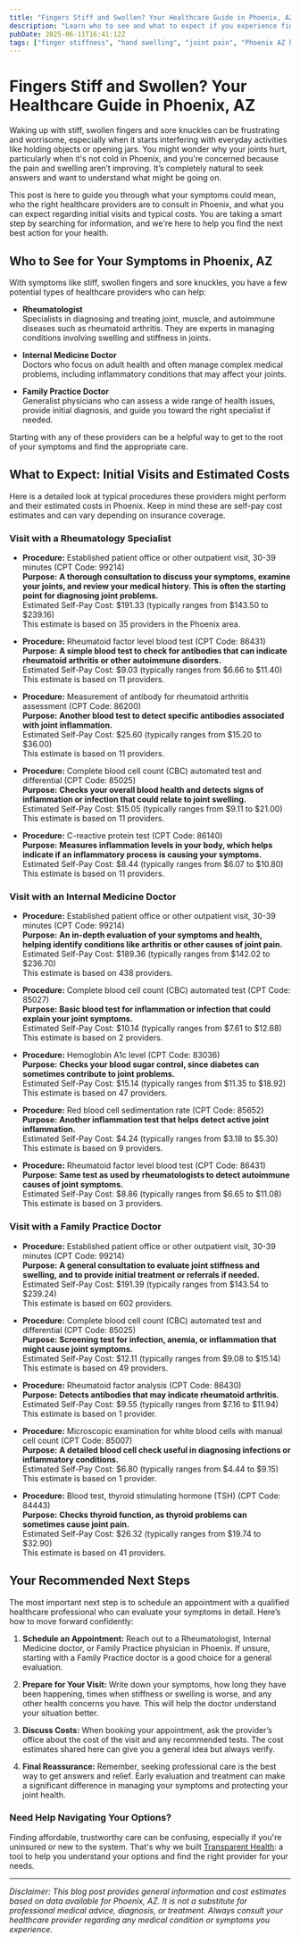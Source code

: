 ```yaml
---
title: "Fingers Stiff and Swollen? Your Healthcare Guide in Phoenix, AZ"
description: "Learn who to see and what to expect if you experience finger stiffness and swelling, including costs for visits in Phoenix, AZ."
pubDate: 2025-06-11T16:41:12Z
tags: ["finger stiffness", "hand swelling", "joint pain", "Phoenix AZ healthcare", "rheumatology", "family practice", "internal medicine", "healthcare costs"]
---
```


# Fingers Stiff and Swollen? Your Healthcare Guide in Phoenix, AZ

Waking up with stiff, swollen fingers and sore knuckles can be frustrating and worrisome, especially when it starts interfering with everyday activities like holding objects or opening jars. You might wonder why your joints hurt, particularly when it's not cold in Phoenix, and you're concerned because the pain and swelling aren’t improving. It’s completely natural to seek answers and want to understand what might be going on.

This post is here to guide you through what your symptoms could mean, who the right healthcare providers are to consult in Phoenix, and what you can expect regarding initial visits and typical costs. You are taking a smart step by searching for information, and we're here to help you find the next best action for your health.

## Who to See for Your Symptoms in Phoenix, AZ

With symptoms like stiff, swollen fingers and sore knuckles, you have a few potential types of healthcare providers who can help:

- **Rheumatologist**  
  Specialists in diagnosing and treating joint, muscle, and autoimmune diseases such as rheumatoid arthritis. They are experts in managing conditions involving swelling and stiffness in joints.

- **Internal Medicine Doctor**  
  Doctors who focus on adult health and often manage complex medical problems, including inflammatory conditions that may affect your joints.

- **Family Practice Doctor**  
  Generalist physicians who can assess a wide range of health issues, provide initial diagnosis, and guide you toward the right specialist if needed.

Starting with any of these providers can be a helpful way to get to the root of your symptoms and find the appropriate care.

## What to Expect: Initial Visits and Estimated Costs

Here is a detailed look at typical procedures these providers might perform and their estimated costs in Phoenix. Keep in mind these are self-pay cost estimates and can vary depending on insurance coverage.

### Visit with a Rheumatology Specialist

- **Procedure:** Established patient office or other outpatient visit, 30-39 minutes (CPT Code: 99214)  
  **Purpose:** **A thorough consultation to discuss your symptoms, examine your joints, and review your medical history. This is often the starting point for diagnosing joint problems.**  
  Estimated Self-Pay Cost: $191.33 (typically ranges from $143.50 to $239.16)  
  This estimate is based on 35 providers in the Phoenix area.

- **Procedure:** Rheumatoid factor level blood test (CPT Code: 86431)  
  **Purpose:** **A simple blood test to check for antibodies that can indicate rheumatoid arthritis or other autoimmune disorders.**  
  Estimated Self-Pay Cost: $9.03 (typically ranges from $6.66 to $11.40)  
  This estimate is based on 11 providers.

- **Procedure:** Measurement of antibody for rheumatoid arthritis assessment (CPT Code: 86200)  
  **Purpose:** **Another blood test to detect specific antibodies associated with joint inflammation.**  
  Estimated Self-Pay Cost: $25.60 (typically ranges from $15.20 to $36.00)  
  This estimate is based on 11 providers.

- **Procedure:** Complete blood cell count (CBC) automated test and differential (CPT Code: 85025)  
  **Purpose:** **Checks your overall blood health and detects signs of inflammation or infection that could relate to joint swelling.**  
  Estimated Self-Pay Cost: $15.05 (typically ranges from $9.11 to $21.00)  
  This estimate is based on 11 providers.

- **Procedure:** C-reactive protein test (CPT Code: 86140)  
  **Purpose:** **Measures inflammation levels in your body, which helps indicate if an inflammatory process is causing your symptoms.**  
  Estimated Self-Pay Cost: $8.44 (typically ranges from $6.07 to $10.80)  
  This estimate is based on 11 providers.

### Visit with an Internal Medicine Doctor

- **Procedure:** Established patient office or other outpatient visit, 30-39 minutes (CPT Code: 99214)  
  **Purpose:** **An in-depth evaluation of your symptoms and health, helping identify conditions like arthritis or other causes of joint pain.**  
  Estimated Self-Pay Cost: $189.36 (typically ranges from $142.02 to $236.70)  
  This estimate is based on 438 providers.

- **Procedure:** Complete blood cell count (CBC) automated test (CPT Code: 85027)  
  **Purpose:** **Basic blood test for inflammation or infection that could explain your joint symptoms.**  
  Estimated Self-Pay Cost: $10.14 (typically ranges from $7.61 to $12.68)  
  This estimate is based on 2 providers.

- **Procedure:** Hemoglobin A1c level (CPT Code: 83036)  
  **Purpose:** **Checks your blood sugar control, since diabetes can sometimes contribute to joint problems.**  
  Estimated Self-Pay Cost: $15.14 (typically ranges from $11.35 to $18.92)  
  This estimate is based on 47 providers.

- **Procedure:** Red blood cell sedimentation rate (CPT Code: 85652)  
  **Purpose:** **Another inflammation test that helps detect active joint inflammation.**  
  Estimated Self-Pay Cost: $4.24 (typically ranges from $3.18 to $5.30)  
  This estimate is based on 9 providers.

- **Procedure:** Rheumatoid factor level blood test (CPT Code: 86431)  
  **Purpose:** **Same test as used by rheumatologists to detect autoimmune causes of joint symptoms.**  
  Estimated Self-Pay Cost: $8.86 (typically ranges from $6.65 to $11.08)  
  This estimate is based on 3 providers.

### Visit with a Family Practice Doctor

- **Procedure:** Established patient office or other outpatient visit, 30-39 minutes (CPT Code: 99214)  
  **Purpose:** **A general consultation to evaluate joint stiffness and swelling, and to provide initial treatment or referrals if needed.**  
  Estimated Self-Pay Cost: $191.39 (typically ranges from $143.54 to $239.24)  
  This estimate is based on 602 providers.

- **Procedure:** Complete blood cell count (CBC) automated test and differential (CPT Code: 85025)  
  **Purpose:** **Screening test for infection, anemia, or inflammation that might cause joint symptoms.**  
  Estimated Self-Pay Cost: $12.11 (typically ranges from $9.08 to $15.14)  
  This estimate is based on 49 providers.

- **Procedure:** Rheumatoid factor analysis (CPT Code: 86430)  
  **Purpose:** **Detects antibodies that may indicate rheumatoid arthritis.**  
  Estimated Self-Pay Cost: $9.55 (typically ranges from $7.16 to $11.94)  
  This estimate is based on 1 provider.

- **Procedure:** Microscopic examination for white blood cells with manual cell count (CPT Code: 85007)  
  **Purpose:** **A detailed blood cell check useful in diagnosing infections or inflammatory conditions.**  
  Estimated Self-Pay Cost: $6.80 (typically ranges from $4.44 to $9.15)  
  This estimate is based on 1 provider.

- **Procedure:** Blood test, thyroid stimulating hormone (TSH) (CPT Code: 84443)  
  **Purpose:** **Checks thyroid function, as thyroid problems can sometimes cause joint pain.**  
  Estimated Self-Pay Cost: $26.32 (typically ranges from $19.74 to $32.90)  
  This estimate is based on 41 providers.

## Your Recommended Next Steps

The most important next step is to schedule an appointment with a qualified healthcare professional who can evaluate your symptoms in detail. Here’s how to move forward confidently:

1. **Schedule an Appointment:** Reach out to a Rheumatologist, Internal Medicine doctor, or Family Practice physician in Phoenix. If unsure, starting with a Family Practice doctor is a good choice for a general evaluation.

2. **Prepare for Your Visit:** Write down your symptoms, how long they have been happening, times when stiffness or swelling is worse, and any other health concerns you have. This will help the doctor understand your situation better.

3. **Discuss Costs:** When booking your appointment, ask the provider’s office about the cost of the visit and any recommended tests. The cost estimates shared here can give you a general idea but always verify.

4. **Final Reassurance:** Remember, seeking professional care is the best way to get answers and relief. Early evaluation and treatment can make a significant difference in managing your symptoms and protecting your joint health.

### Need Help Navigating Your Options?

Finding affordable, trustworthy care can be confusing, especially if you're uninsured or new to the system. That's why we built [Transparent Health](https://transparenthealth.ai): a tool to help you understand your options and find the right provider for your needs.

---

*Disclaimer: This blog post provides general information and cost estimates based on data available for Phoenix, AZ. It is not a substitute for professional medical advice, diagnosis, or treatment. Always consult your healthcare provider regarding any medical condition or symptoms you experience.*